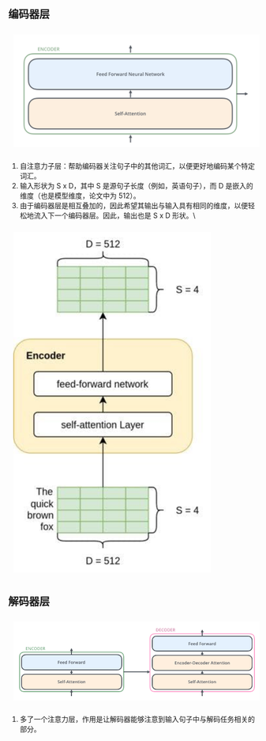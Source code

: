 ## 编码器层
<img src="../../pic/NLP/Transformer/encoders.png" style="width:500px;padding:10px;"/>

1. 自注意力子层：帮助编码器关注句子中的其他词汇，以便更好地编码某个特定词汇。
2. 输入形状为 S x D，其中 S 是源句子长度（例如，英语句子），而 D 是嵌入的维度（也是模型维度，论文中为 512）。
3. 由于编码器层是相互叠加的，因此希望其输出与输入具有相同的维度，以便轻松地流入下一个编码器层。因此，输出也是 S x D 形状。\
<img src="../../pic/NLP/Transformer/encoders_shape.jpeg" style="width:400px;padding:10px;"/>

## 解码器层
<img src="../../pic/NLP/Transformer/decoders.png" style="width:500px;padding:10px;"/>

1. 多了一个注意力层，作用是让解码器能够注意到输入句子中与解码任务相关的部分。